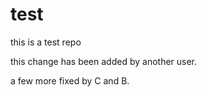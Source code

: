 test
====

this is a test repo



this change has been added by another user.



a few more fixed by C and B.